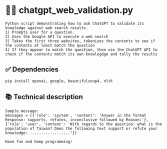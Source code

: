 # 🦜️🔗 chatgpt_web_validation.py
	Python script demonstrating how to ask ChatGPT to validate its knowledge against web search results.
	1) Prompts user for a question.
	2) Uses the Google API to execute a web search
	3) Takes the first three websites, tokenizes the contents to see if the contents at least match the question
	4) If they appear to match the question, then use the ChatGPT API to check if the contents match its own knowlegdge and tally the results

## ✅ Dependencies
	pip install openai, google, beautifulsoup4, nltk

## 📚 Technical description
	Sample message:
	messages = [{'role': 'system', 'content': 'Answer in the format Response: supports, refutes, inconclusive followed by Reason:'}, 
	{'role': 'user', 'content': 'With regards to the question: what is the population of Taiwan? Does the following text support or refute your knowledge: .................."}]
	
	Have fun and keep programming!
